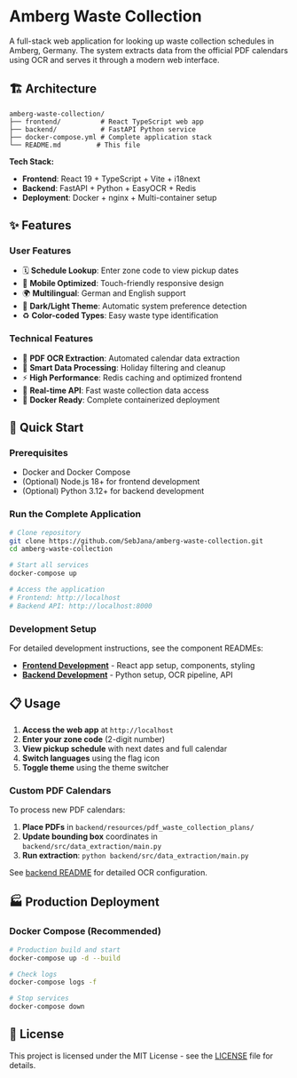 # Amberg Waste Collection

A full-stack web application for looking up waste collection schedules in Amberg, Germany. The system extracts data from the official PDF calendars using OCR and serves it through a modern web interface.

## 🏗️ Architecture

```
amberg-waste-collection/
├── frontend/          # React TypeScript web app
├── backend/           # FastAPI Python service  
├── docker-compose.yml # Complete application stack
└── README.md         # This file
```

**Tech Stack:**
- **Frontend**: React 19 + TypeScript + Vite + i18next
- **Backend**: FastAPI + Python + EasyOCR + Redis
- **Deployment**: Docker + nginx + Multi-container setup

## ✨ Features

### User Features
- 🗓️ **Schedule Lookup**: Enter zone code to view pickup dates
- 📱 **Mobile Optimized**: Touch-friendly responsive design  
- 🌍 **Multilingual**: German and English support
- 🎨 **Dark/Light Theme**: Automatic system preference detection
- ♻️ **Color-coded Types**: Easy waste type identification

### Technical Features
- 📄 **PDF OCR Extraction**: Automated calendar data extraction
- 🧠 **Smart Data Processing**: Holiday filtering and cleanup
- ⚡ **High Performance**: Redis caching and optimized frontend
- 🔄 **Real-time API**: Fast waste collection data access
- 🐳 **Docker Ready**: Complete containerized deployment

## 🚀 Quick Start

### Prerequisites
- Docker and Docker Compose
- (Optional) Node.js 18+ for frontend development
- (Optional) Python 3.12+ for backend development

### Run the Complete Application

```bash
# Clone repository
git clone https://github.com/SebJana/amberg-waste-collection.git
cd amberg-waste-collection

# Start all services
docker-compose up

# Access the application
# Frontend: http://localhost
# Backend API: http://localhost:8000
```

### Development Setup

For detailed development instructions, see the component READMEs:

- **[Frontend Development](./frontend/README.md)** - React app setup, components, styling
- **[Backend Development](./backend/README.md)** - Python setup, OCR pipeline, API

## 📋 Usage

1. **Access the web app** at `http://localhost`
2. **Enter your zone code** (2-digit number)
3. **View pickup schedule** with next dates and full calendar
4. **Switch languages** using the flag icon
5. **Toggle theme** using the theme switcher


### Custom PDF Calendars
To process new PDF calendars:

1. **Place PDFs** in `backend/resources/pdf_waste_collection_plans/`
2. **Update bounding box** coordinates in `backend/src/data_extraction/main.py`
3. **Run extraction**: `python backend/src/data_extraction/main.py`

See [backend README](./backend/README.md) for detailed OCR configuration.

## 🏭 Production Deployment

### Docker Compose (Recommended)

```bash
# Production build and start
docker-compose up -d --build

# Check logs
docker-compose logs -f

# Stop services
docker-compose down
```

## 📄 License

This project is licensed under the MIT License - see the [LICENSE](LICENSE) file for details.
